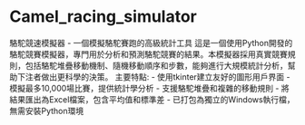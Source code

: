 # Camel_racing_simulator
駱駝競速模擬器 - 一個模擬駱駝賽跑的高級統計工具  這是一個使用Python開發的駱駝競賽模擬器，專門用於分析和預測駱駝競賽的結果。本模擬器採用真實競賽規則，包括駱駝堆疊移動機制、隨機移動順序和步數，能夠進行大規模統計分析，幫助下注者做出更科學的決策。  主要特點: - 使用tkinter建立友好的圖形用戶界面 - 模擬最多10,000場比賽，提供統計學分析 - 支援駱駝堆疊和複雜的移動規則 - 將結果匯出為Excel檔案，包含平均值和標準差 - 已打包為獨立的Windows執行檔，無需安裝Python環境

